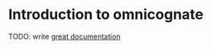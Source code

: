 # Introduction to omnicognate

TODO: write [great documentation](http://jacobian.org/writing/what-to-write/)
